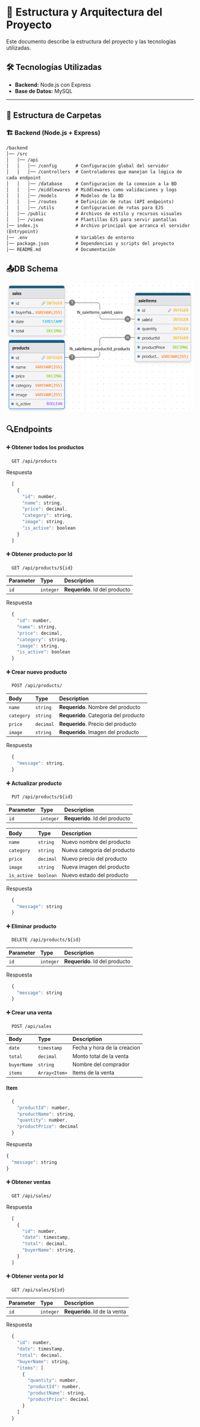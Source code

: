 # 📌 Estructura y Arquitectura del Proyecto

Este documento describe la estructura del proyecto y las tecnologías utilizadas.

## 🛠️ Tecnologías Utilizadas
- **Backend:** Node.js con Express
- **Base de Datos:** MySQL
---

## 📁 Estructura de Carpetas

### 🏗️ Backend (Node.js + Express)

```
/backend
│── /src
│   │── /api              
│   │   │── /config       # Configuración global del servidor
│   │   │── /controllers  # Controladores que manejan la lógica de cada endpoint
│   │   │── /database     # Configuracion de la conexion a la BD
│   │   │── /middlewares  # Middlewares como validaciones y logs
│   │   │── /models       # Modelos de la BD
│   │   │── /routes       # Definición de rutas (API endpoints)
│   │   │── /utils        # Configuracion de rutas para EJS
│   │── /public           # Archivos de estilo y recursos visuales
│   │── /views            # Plantillas EJS para servir pantallas
│── index.js              # Archivo principal que arranca el servidor (Entrypoint)
│── .env                  # Variables de entorno
│── package.json          # Dependencias y scripts del proyecto
│── README.md             # Documentación
```


## 📤DB Schema
![Image](/src/api/database/db.png)

## 🔍Endpoints

#### ➕ Obtener todos los productos

```http
  GET /api/products
```

Respuesta
```javascript
  [
    {
      "id": number,
      "name": string,
      "price": decimal,
      "category": string,
      "image": string,
      "is_active": boolean
    }    
  ]
```
#### ➕ Obtener producto por Id

```http
  GET /api/products/${id}
```

| Parameter | Type     | Description                       |
| :-------- | :------- | :-------------------------------- |
| `id`      | `integer` | **Requerido**. Id del producto   |

Respuesta
```javascript
  {
    "id": number,
    "name": string,
    "price": decimal,
    "category": string,
    "image": string,
    "is_active": boolean
  }  
```
#### ➕ Crear nuevo producto

```http
  POST /api/products/
```
| Body | Type     | Description                       |
| :-------- | :------- | :-------------------------------- |
| `name`      | `string` | **Requerido**. Nombre del producto   |
| `category`      | `string` | **Requerido**. Categoria del producto   |
| `price`      | `decimal` | **Requerido**. Precio del producto  |
| `image`      | `string` | **Requerido**. Imagen del producto   |

Respuesta
```javascript
  {
    "message": string,
  }
```
#### ➕ Actualizar producto

```http
  PUT /api/products/${id}
```
| Parameter | Type     | Description                       |
| :-------- | :------- | :-------------------------------- |
| `id`      | `integer` | **Requerido**. Id del producto   |

| Body | Type     | Description                       |
| :-------- | :------- | :-------------------------------- |
| `name`      | `string` | Nuevo nombre del producto   |
| `category`      | `string` | Nueva categoria del producto   |
| `price`      | `decimal` | Nuevo precio del producto  |
| `image`      | `string` | Nueva imagen del producto   |
| `is_active`      | `boolean` | Nuevo estado del producto   |

Respuesta
```javascript
  {
    "message": string
  }
```
#### ➕ Eliminar producto

```http
  DELETE /api/products/${id}
```

| Parameter | Type     | Description                       |
| :-------- | :------- | :-------------------------------- |
| `id`      | `integer` | **Requerido**. Id del producto   |


Respuesta
```javascript
  {
    "message": string
  }
```
#### ➕ Crear una venta

```http
  POST /api/sales
```

| Body | Type     | Description                       |
| :-------- | :------- | :-------------------------------- |
| `date`      | `timestamp` | Fecha y hora de la creacion   |
| `total`      | `decimal` | Monto total de la venta  |
| `buyerName`      | `string` | Nombre del comprador |
| `items`      | `Array<Item>` | Items de la venta  |

#### Item
```javascript
  {
    "productId": number,
    "productName": string,
    "quantity": number,
    "productPrice": decimal
  }
```

Respuesta
```javascript
{
  "message": string
}
```

#### ➕ Obtener ventas

```http
  GET /api/sales/
```

Respuesta
```javascript
  [
    {
      "id": number,
      "date": timestamp,
      "total": decimal,
      "buyerName": string,
    }
  ]
```

#### ➕ Obtener venta por Id

```http
  GET /api/sales/${id}
```

| Parameter | Type     | Description                       |
| :-------- | :------- | :-------------------------------- |
| `id`      | `integer` | **Requerido**. Id de la venta   |

Respuesta
```javascript
  {
    "id": number,
    "date": timestamp,
    "total": decimal,
    "buyerName": string,
    "items": [
      {
        "quantity": number,
        "productId": number,
        "productName": string,
        "productPrice": decimal
      }
    ]
  }
```

